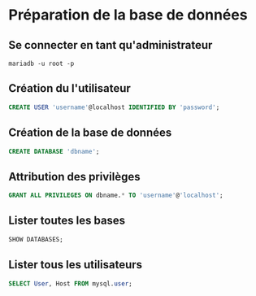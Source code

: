 # Préparation de la base de données
## Se connecter en tant qu'administrateur

```
mariadb -u root -p
```


## Création du l'utilisateur
```sql
CREATE USER 'username'@localhost IDENTIFIED BY 'password';
```

## Création de la base de données
```sql
CREATE DATABASE 'dbname';
```

## Attribution des privilèges
```sql
GRANT ALL PRIVILEGES ON dbname.* TO 'username'@'localhost';
```

## Lister toutes les bases
```sql
SHOW DATABASES;
```

## Lister tous les utilisateurs
```sql
SELECT User, Host FROM mysql.user;
```
